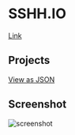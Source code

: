 
# SSHH.IO

[Link](https://sshh.io)

## Projects
[View as JSON](https://raw.githubusercontent.com/sshh12/SSHH.IO/master/app/js/projects.js)


## Screenshot
![screenshot](https://user-images.githubusercontent.com/6625384/43047784-83142740-8da2-11e8-89f3-50499a38e378.png)
